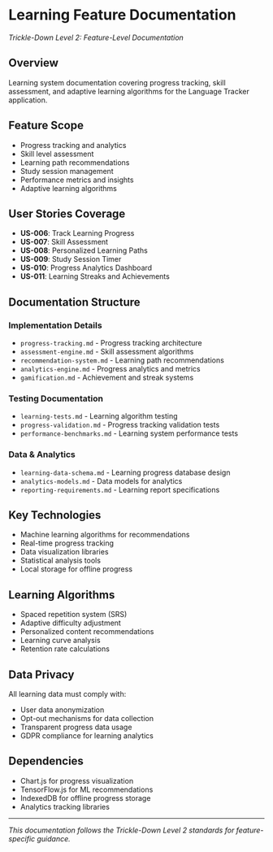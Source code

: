 # Learning Feature Documentation
*Trickle-Down Level 2: Feature-Level Documentation*

## Overview
Learning system documentation covering progress tracking, skill assessment, and adaptive learning algorithms for the Language Tracker application.

## Feature Scope
- Progress tracking and analytics
- Skill level assessment
- Learning path recommendations
- Study session management
- Performance metrics and insights
- Adaptive learning algorithms

## User Stories Coverage
- **US-006**: Track Learning Progress
- **US-007**: Skill Assessment
- **US-008**: Personalized Learning Paths
- **US-009**: Study Session Timer
- **US-010**: Progress Analytics Dashboard
- **US-011**: Learning Streaks and Achievements

## Documentation Structure

### Implementation Details
- `progress-tracking.md` - Progress tracking architecture
- `assessment-engine.md` - Skill assessment algorithms
- `recommendation-system.md` - Learning path recommendations
- `analytics-engine.md` - Progress analytics and metrics
- `gamification.md` - Achievement and streak systems

### Testing Documentation
- `learning-tests.md` - Learning algorithm testing
- `progress-validation.md` - Progress tracking validation tests
- `performance-benchmarks.md` - Learning system performance tests

### Data & Analytics
- `learning-data-schema.md` - Learning progress database design
- `analytics-models.md` - Data models for analytics
- `reporting-requirements.md` - Learning report specifications

## Key Technologies
- Machine learning algorithms for recommendations
- Real-time progress tracking
- Data visualization libraries
- Statistical analysis tools
- Local storage for offline progress

## Learning Algorithms
- Spaced repetition system (SRS)
- Adaptive difficulty adjustment
- Personalized content recommendations
- Learning curve analysis
- Retention rate calculations

## Data Privacy
All learning data must comply with:
- User data anonymization
- Opt-out mechanisms for data collection
- Transparent progress data usage
- GDPR compliance for learning analytics

## Dependencies
- Chart.js for progress visualization
- TensorFlow.js for ML recommendations
- IndexedDB for offline progress storage
- Analytics tracking libraries

---
*This documentation follows the Trickle-Down Level 2 standards for feature-specific guidance.*